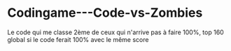 # Codingame---Code-vs-Zombies

Le code qui me classe 2ème de ceux qui n'arrive pas à faire 100%, top 160 global si le code ferait 100% avec le même score
